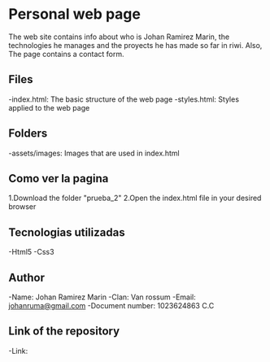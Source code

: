 # Personal web page

The web site contains info about who is Johan Ramirez Marin, the technologies he manages and the proyects he has made so far in riwi. Also, The page contains a contact form.

## Files

-index.html: The basic structure of the web page
-styles.html: Styles applied to the web page

## Folders

-assets/images: Images that are used in index.html

## Como ver la pagina

1.Download the folder "prueba_2"
2.Open the index.html file in your desired browser

## Tecnologias utilizadas

-Html5
-Css3

## Author

-Name: Johan Ramirez Marin
-Clan: Van rossum
-Email: johanruma@gmail.com
-Document number: 1023624863 C.C

## Link of the repository

-Link: 